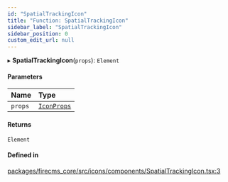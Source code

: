 ```yaml
---
id: "SpatialTrackingIcon"
title: "Function: SpatialTrackingIcon"
sidebar_label: "SpatialTrackingIcon"
sidebar_position: 0
custom_edit_url: null
---
```


▸ **SpatialTrackingIcon**(`props`): `Element`

#### Parameters

| Name | Type |
| :------ | :------ |
| `props` | [`IconProps`](../types/IconProps.md) |

#### Returns

`Element`

#### Defined in

[packages/firecms_core/src/icons/components/SpatialTrackingIcon.tsx:3](https://github.com/FireCMSco/firecms/blob/d45f3739/packages/firecms_core/src/icons/components/SpatialTrackingIcon.tsx#L3)
